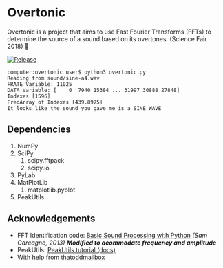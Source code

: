 # Overtonic
Overtonic is a project that aims to use Fast Fourier Transforms (FFTs) to determine the source of a sound based on its overtones. (Science Fair 2018) :musical_note:

[![Release](https://img.shields.io/github/release/RobotXLabs/overtonic/all.svg?style=for-the-badge)](https://github.com/RobotXLabs/overtonic/releases)

```
computer:overtonic user$ python3 overtonic.py
Reading from sound/sine-a4.wav
FRATE Variable: 11025
DATA Variable: [    0  7940 15384 ... 31997 30888 27848]
Indexes [1596]
FreqArray of Indexes [439.8975]
It looks like the sound you gave me is a SINE WAVE
```

## Dependencies
1. NumPy
1. SciPy
   1. scipy.fftpack
   1. scipy.io
1. PyLab
1. MatPlotLib
   1. matplotlib.pyplot
1. PeakUtils

## Acknowledgements
* FFT Identification code: [Basic Sound Processing with Python](http://samcarcagno.altervista.org/blog/basic-sound-processing-python/) _(Sam Carcagno, 2013) **Modified to acommodate frequency and amplitude**_
* PeakUtils: [PeakUtils tutorial (docs)](https://peakutils.readthedocs.io/en/latest/tutorial_a.html)
* With help from [thatoddmailbox](https://github.com/thatoddmailbox/)